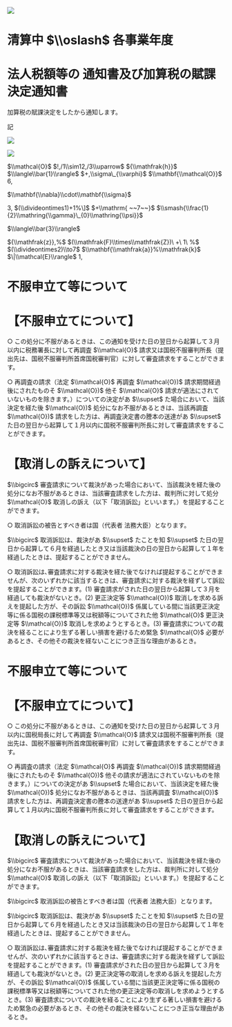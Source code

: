 ![](https://www.nta.go.jp/tmp/cc03316c-527f-4360-8f70-90940b530490/images/ae82edd8707b5532fae0e296e1ea25458ae6cbf9969af572b60cc54c1b1c0ef7.jpg)

# 清算中 $\\oslash$ 各事業年度

# 法人税額等の 通知書及び加算税の賦課決定通知書

加算税の賦課決定をしたから通知します。

記

![](https://www.nta.go.jp/tmp/cc03316c-527f-4360-8f70-90940b530490/images/97f53bd53bfaad4757d130d006ebbf8f086a393ed7b592a4dedd7da26505286c.jpg)

![](https://www.nta.go.jp/tmp/cc03316c-527f-4360-8f70-90940b530490/images/381c86707bd2ace3d2c40cc871cd977823f60789f06688a1d613ce883caa29e2.jpg)

$\\mathcal{O}$ $!,/1\\sim12,/3\\uparrow$ ${\\mathfrak{h}}$ $\\langle\\bar{1}\\rangle$ $+,\\sigma\_{\\varphi}$ $\\mathbf{\\mathcal{O}}$ $6,%.$

$\\mathbf{\\nabla}\\cdot\\mathbf{\\sigma}$

$3,%,\\mathrm{{J}}$ $(\\divideontimes1)+1%\]$ $+\\mathrm{ ~~7~~}$ $\\smash{\\frac{1}{2}\\mathring{\\gamma}\_{0}\\mathring{\\psi}}$

$\\langle\\bar{3}\\rangle$

${\\mathfrak{z}},%$ $(\\mathfrak{F}\\times\\mathfrak{Z})\ +\ 1\ %$ $(\\divideontimes2)\\to7$ $\\mathbf{\\mathfrak{a}}%\\mathfrak{k}$ $\|\\mathcal{E}\\rangle$ $1,%,\\mathcal{O}\_{.}$

# 不服申立て等について

# 【不服申立てについて】

○ この処分に不服があるときは、この通知を受けた日の翌日から起算して３月以内に税務署長に対して再調査 $\\mathcal{O}$ 請求又は国税不服審判所長（提出先は、国税不服審判所首席国税審判官）に対して審査請求をすることができます。

○ 再調査の請求（法定 $\\mathcal{O}$ 再調査 $\\mathcal{O})$ 請求期間経過後にされたものそ $\\mathcal{O})$ 他そ $\\mathcal{O}$ 請求が適法にされていないものを除きます。）についての決定があ $\\supset$ た場合において、当該決定を経た後 $\\mathcal{O})$ 処分になお不服があるときは、当該再調査 $\\mathcal{O})$ 請求をした方は、再調査決定書の謄本の送達があ $\\supset$ た日の翌日から起算して１月以内に国税不服審判所長に対して審査請求をすることができます。

# 【取消しの訴えについて】

$\\bigcirc$ 審査請求について裁決があった場合において、当該裁決を経た後の処分になお不服があるときは、当該審査請求をした方は、裁判所に対して処分 $\\mathcal{O}$ 取消しの訴え（以下「取消訴訟」といいます。）を提起することができます。

○ 取消訴訟の被告とすべき者は国（代表者 法務大臣）となります。

$\\bigcirc$ 取消訴訟は、裁決があ $\\supset$ たことを知 $\\supset$ た日の翌日から起算して６月を経過したとき又は当該裁決の日の翌日から起算して１年を経過したときは、提起することができません。

○ 取消訴訟は､審査請求に対する裁決を経た後でなければ提起することができませんが、次のいずれかに該当するときは、審査請求に対する裁決を経ずして訴訟を提起することができます。(1) 審査請求がされた日の翌日から起算して３月を経過しても裁決がないとき。(2) 更正決定等 $\\mathcal{O})$ 取消しを求める訴えを提起した方が、その訴訟 $\\mathcal{O})$ 係属している間に当該更正決定等に係る国税の課税標準等又は税額等についてされた他 $\\mathcal{O}$ 更正決定等 $\\mathcal{O})$ 取消しを求めようとするとき。(3) 審査請求についての裁決を経ることにより生ずる著しい損害を避けるため緊急 $\\mathcal{O}$ 必要があるとき、その他その裁決を経ないことにつき正当な理由があるとき。

# 不服申立て等について

# 【不服申立てについて】

○ この処分に不服があるときは、この通知を受けた日の翌日から起算して３月以内に国税局長に対して再調査 $\\mathcal{O}$ 請求又は国税不服審判所長（提出先は、国税不服審判所首席国税審判官）に対して審査請求をすることができます。

○ 再調査の請求（法定 $\\mathcal{O}$ 再調査 $\\mathcal{O})$ 請求期間経過後にされたものそ $\\mathcal{O})$ 他その請求が適法にされていないものを除きます。）についての決定があ $\\supset$ た場合において、当該決定を経た後 $\\mathcal{O})$ 処分になお不服があるときは、当該再調査 $\\mathcal{O})$ 請求をした方は、再調査決定書の謄本の送達があ $\\supset$ た日の翌日から起算して１月以内に国税不服審判所長に対して審査請求をすることができます。

# 【取消しの訴えについて】

$\\bigcirc$ 審査請求について裁決があった場合において、当該裁決を経た後の処分になお不服があるときは、当該審査請求をした方は、裁判所に対して処分 $\\mathcal{O}$ 取消しの訴え（以下「取消訴訟」といいます。）を提起することができます。

$\\bigcirc$ 取消訴訟の被告とすべき者は国（代表者 法務大臣）となります。

$\\bigcirc$ 取消訴訟は、裁決があ $\\supset$ たことを知 $\\supset$ た日の翌日から起算して６月を経過したとき又は当該裁決の日の翌日から起算して１年を経過したときは、提起することができません。

○ 取消訴訟は､審査請求に対する裁決を経た後でなければ提起することができませんが、次のいずれかに該当するときは、審査請求に対する裁決を経ずして訴訟を提起することができます。(1) 審査請求がされた日の翌日から起算して３月を経過しても裁決がないとき。(2) 更正決定等の取消しを求める訴えを提起した方が、その訴訟 $\\mathcal{O})$ 係属している間に当該更正決定等に係る国税の課税標準等又は税額等についてされた他の更正決定等の取消しを求めようとするとき。(3) 審査請求についての裁決を経ることにより生ずる著しい損害を避けるため緊急の必要があるとき、その他その裁決を経ないことにつき正当な理由があるとき。